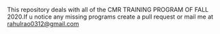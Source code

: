 This repository deals with all of the CMR TRAINING PROGRAM OF FALL 2020.If u notice any missing programs create a pull request or mail me at rahulrao0312@gmail.com
